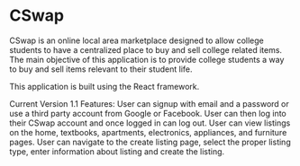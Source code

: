 # CSwap
CSwap is an online local area marketplace designed to allow college students to have a centralized place to buy and sell college related items. The main objective of this application is to provide college students a way to buy and sell items relevant to their student life. 

This application is built using the React framework. 

Current Version 1.1 
Features: 
    User can signup with email and a password or use a third party account from Google or Facebook.
    User can then log into their CSwap account and once logged in can log out.
    User can view listings on the home, textbooks, apartments, electronics, appliances, and furniture pages.
    User can navigate to the create listing page, select the proper listing type, enter information about listing and create the listing.
    